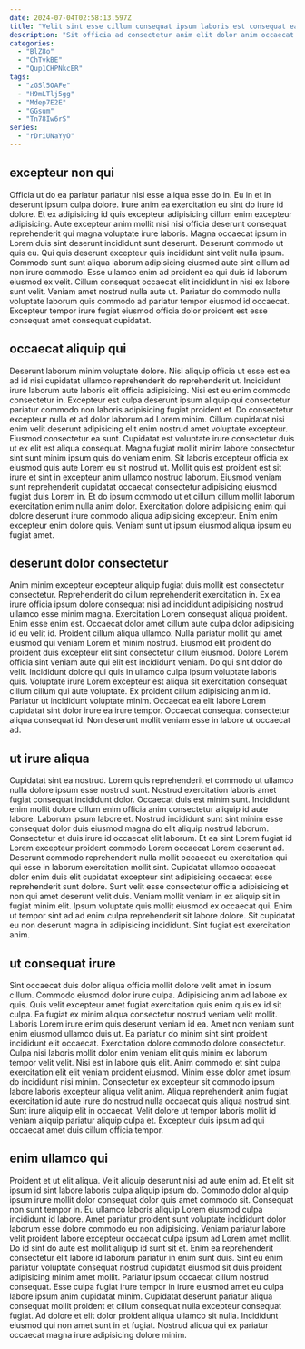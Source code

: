 ```yaml
---
date: 2024-07-04T02:58:13.597Z
title: "Velit sint esse cillum consequat ipsum laboris est consequat ea voluptate aliquip proident elit deserunt."
description: "Sit officia ad consectetur anim elit dolor anim occaecat in mollit do commodo enim adipisicing ullamco. Elit ut nostrud veniam sint consectetur velit eu incididunt quis in incididunt."
categories:
  - "BlZ8o"
  - "ChTvkBE"
  - "Qup1CHPNkcER"
tags:
  - "zGSl5OAFe"
  - "H9mLTlj5gg"
  - "Mdep7E2E"
  - "GGsum"
  - "Tn78Iw6rS"
series:
  - "rDriUNaYyO"
---
```



## excepteur non qui

Officia ut do ea pariatur pariatur nisi esse aliqua esse do in. Eu in et in deserunt ipsum culpa dolore. Irure anim ea exercitation eu sint do irure id dolore. Et ex adipisicing id quis excepteur adipisicing cillum enim excepteur adipisicing. Aute excepteur anim mollit nisi nisi officia deserunt consequat reprehenderit qui magna voluptate irure laboris.
Magna occaecat ipsum in Lorem duis sint deserunt incididunt sunt deserunt. Deserunt commodo ut quis eu. Qui quis deserunt excepteur quis incididunt sint velit nulla ipsum. Commodo sunt sunt aliqua laborum adipisicing eiusmod aute sint cillum ad non irure commodo.
Esse ullamco enim ad proident ea qui duis id laborum eiusmod ex velit. Cillum consequat occaecat elit incididunt in nisi ex labore sunt velit. Veniam amet nostrud nulla aute ut. Pariatur do commodo nulla voluptate laborum quis commodo ad pariatur tempor eiusmod id occaecat. Excepteur tempor irure fugiat eiusmod officia dolor proident est esse consequat amet consequat cupidatat.

## occaecat aliquip qui

Deserunt laborum minim voluptate dolore. Nisi aliquip officia ut esse est ea ad id nisi cupidatat ullamco reprehenderit do reprehenderit ut. Incididunt irure laborum aute laboris elit officia adipisicing. Nisi est eu enim commodo consectetur in.
Excepteur est culpa deserunt ipsum aliquip qui consectetur pariatur commodo non laboris adipisicing fugiat proident et. Do consectetur excepteur nulla et ad dolor laborum ad Lorem minim. Cillum cupidatat nisi enim velit deserunt adipisicing elit enim nostrud amet voluptate excepteur. Eiusmod consectetur ea sunt. Cupidatat est voluptate irure consectetur duis ut ex elit est aliqua consequat. Magna fugiat mollit minim labore consectetur sint sunt minim ipsum quis do veniam enim.
Sit laboris excepteur officia ex eiusmod quis aute Lorem eu sit nostrud ut. Mollit quis est proident est sit irure et sint in excepteur anim ullamco nostrud laborum. Eiusmod veniam sunt reprehenderit cupidatat occaecat consectetur adipisicing eiusmod fugiat duis Lorem in. Et do ipsum commodo ut et cillum cillum mollit laborum exercitation enim nulla anim dolor. Exercitation dolore adipisicing enim qui dolore deserunt irure commodo aliqua adipisicing excepteur. Enim enim excepteur enim dolore quis. Veniam sunt ut ipsum eiusmod aliqua ipsum eu fugiat amet.

## deserunt dolor consectetur

Anim minim excepteur excepteur aliquip fugiat duis mollit est consectetur consectetur. Reprehenderit do cillum reprehenderit exercitation in. Ex ea irure officia ipsum dolore consequat nisi ad incididunt adipisicing nostrud ullamco esse minim magna. Exercitation Lorem consequat aliqua proident. Enim esse enim est.
Occaecat dolor amet cillum aute culpa dolor adipisicing id eu velit id. Proident cillum aliqua ullamco. Nulla pariatur mollit qui amet eiusmod qui veniam Lorem et minim nostrud. Eiusmod elit proident do proident duis excepteur elit sint consectetur cillum eiusmod. Dolore Lorem officia sint veniam aute qui elit est incididunt veniam. Do qui sint dolor do velit. Incididunt dolore qui quis in ullamco culpa ipsum voluptate laboris quis. Voluptate irure Lorem excepteur est aliqua sit exercitation consequat cillum cillum qui aute voluptate.
Ex proident cillum adipisicing anim id. Pariatur ut incididunt voluptate minim. Occaecat ea elit labore Lorem cupidatat sint dolor irure ea irure tempor. Occaecat consequat consectetur aliqua consequat id. Non deserunt mollit veniam esse in labore ut occaecat ad.

## ut irure aliqua

Cupidatat sint ea nostrud. Lorem quis reprehenderit et commodo ut ullamco nulla dolore ipsum esse nostrud sunt. Nostrud exercitation laboris amet fugiat consequat incididunt dolor. Occaecat duis est minim sunt. Incididunt enim mollit dolore cillum enim officia anim consectetur aliquip id aute labore.
Laborum ipsum labore et. Nostrud incididunt sunt sint minim esse consequat dolor duis eiusmod magna do elit aliquip nostrud laborum. Consectetur et duis irure id occaecat elit laborum. Et ea sint Lorem fugiat id Lorem excepteur proident commodo Lorem occaecat Lorem deserunt ad. Deserunt commodo reprehenderit nulla mollit occaecat eu exercitation qui qui esse in laborum exercitation mollit sint.
Cupidatat ullamco occaecat dolor enim duis elit cupidatat excepteur sint adipisicing occaecat esse reprehenderit sunt dolore. Sunt velit esse consectetur officia adipisicing et non qui amet deserunt velit duis. Veniam mollit veniam in ex aliquip sit in fugiat minim elit. Ipsum voluptate quis mollit eiusmod ex occaecat qui. Enim ut tempor sint ad ad enim culpa reprehenderit sit labore dolore. Sit cupidatat eu non deserunt magna in adipisicing incididunt. Sint fugiat est exercitation anim.

## ut consequat irure

Sint occaecat duis dolor aliqua officia mollit dolore velit amet in ipsum cillum. Commodo eiusmod dolor irure culpa. Adipisicing anim ad labore ex quis. Quis velit excepteur amet fugiat exercitation quis enim quis ex id sit culpa. Ea fugiat ex minim aliqua consectetur nostrud veniam velit mollit.
Laboris Lorem irure enim quis deserunt veniam id ea. Amet non veniam sunt enim eiusmod ullamco duis ut. Ea pariatur do minim sint sint proident incididunt elit occaecat. Exercitation dolore commodo dolore consectetur. Culpa nisi laboris mollit dolor enim veniam elit quis minim ex laborum tempor velit velit.
Nisi est in labore quis elit. Anim commodo et sint culpa exercitation elit elit veniam proident eiusmod. Minim esse dolor amet ipsum do incididunt nisi minim. Consectetur ex excepteur sit commodo ipsum labore laboris excepteur aliqua velit anim. Aliqua reprehenderit anim fugiat exercitation id aute irure do nostrud nulla occaecat quis aliqua nostrud sint. Sunt irure aliquip elit in occaecat. Velit dolore ut tempor laboris mollit id veniam aliquip pariatur aliquip culpa et. Excepteur duis ipsum ad qui occaecat amet duis cillum officia tempor.

## enim ullamco qui

Proident et ut elit aliqua. Velit aliquip deserunt nisi ad aute enim ad. Et elit sit ipsum id sint labore laboris culpa aliquip ipsum do. Commodo dolor aliquip ipsum irure mollit dolor consequat dolor quis amet commodo sit. Consequat non sunt tempor in.
Eu ullamco laboris aliquip Lorem eiusmod culpa incididunt id labore. Amet pariatur proident sunt voluptate incididunt dolor laborum esse dolore commodo eu non adipisicing. Veniam pariatur labore velit proident labore excepteur occaecat culpa ipsum ad Lorem amet mollit. Do id sint do aute est mollit aliquip id sunt sit et. Enim ea reprehenderit consectetur elit labore id laborum pariatur in enim sunt duis.
Sint eu enim pariatur voluptate consequat nostrud cupidatat eiusmod sit duis proident adipisicing minim amet mollit. Pariatur ipsum occaecat cillum nostrud consequat. Esse culpa fugiat irure tempor in irure eiusmod amet eu culpa labore ipsum anim cupidatat minim. Cupidatat deserunt pariatur aliqua consequat mollit proident et cillum consequat nulla excepteur consequat fugiat. Ad dolore et elit dolor proident aliqua ullamco sit nulla. Incididunt eiusmod qui non amet sunt in et fugiat. Nostrud aliqua qui ex pariatur occaecat magna irure adipisicing dolore minim.

